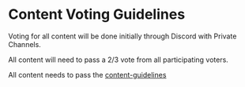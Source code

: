 # Content Voting Guidelines

Voting for all content will be done initially through Discord with Private Channels.

All content will need to pass a 2/3 vote from all participating voters.&#x20;

All content needs to pass the [content-guidelines](../content-guidelines/ "mention")

